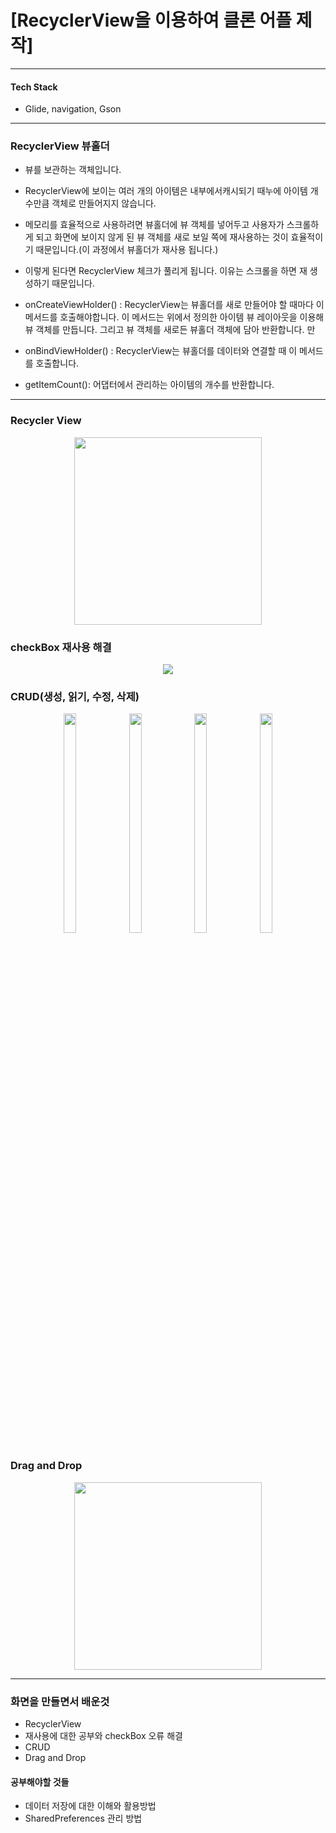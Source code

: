 # [RecyclerView을 이용하여 클론 어플 제작]
***
#### Tech Stack
* Glide, navigation, Gson

***
### RecyclerView 뷰홀더

* 뷰를 보관하는 객체입니다.
* RecyclerView에 보이는 여러 개의 아이템은 내부에서캐시되기 때누에 아이템 개수만큼 객체로 만들어지지 않습니다.
* 메모리를 효율적으로 사용하려면 뷰홀더에 뷰 객체를 넣어두고 사용자가 스크롤하게 되고 화면에 보이지 않게 된 뷰 객체를 새로 보일 쪽에 재사용하는 것이 효율적이기 때문입니다.(이 과정에서 뷰홀더가 재사용 됩니다.)
* 이렇게 된다면 RecyclerView 체크가 풀리게 됩니다. 이유는 스크롤을 하면 재 생성하기 때문입니다.

* onCreateViewHolder() : RecyclerView는 뷰홀더를 새로 만들어야 할 때마다 이 메서드를 호출해야합니다. 이 메서드는 위에서 정의한 아이템 뷰 레이아웃을 이용해 뷰 객체를 만듭니다. 그리고 뷰 객체를 새로든 뷰홀더 객체에 담아 반환합니다. 만
* onBindViewHolder() : RecyclerView는 뷰홀더를 데이터와 연결할 때 이 메서드를 호출합니다.
* getItemCount(): 어댑터에서 관리하는 아이템의 개수를 반환합니다.

***
### Recycler View
<center class="half">
    <img src="https://user-images.githubusercontent.com/96619472/207537964-708fbab3-6d95-4113-ad82-63b3fc757e0d.png" width="300"/>
</center>

### checkBox 재사용 해결
<p align="center">
<img src="https://user-images.githubusercontent.com/96619472/207537239-39580a46-af4f-4809-83e1-a0178ddc8c77.mp4">
</p>

### CRUD(생성, 읽기, 수정, 삭제)
<p align="center">
<img src="https://user-images.githubusercontent.com/96619472/207537972-ad0e97b6-3750-4084-97ba-9323bf2e613e.png" width="20%" height="30%">
<img src="https://user-images.githubusercontent.com/96619472/207537975-63f680ba-dc48-4f4f-b80d-f951950862f8.png" width="20%" height="30%">
<img src="https://user-images.githubusercontent.com/96619472/207537980-accde388-0991-42dc-bcee-62b70c3c8ff4.png" width="20%" height="30%">
<img src="https://user-images.githubusercontent.com/96619472/207537982-90c06434-b29f-454f-a70b-4b582f962a8a.png" width="20%" height="30%">
</p>

### Drag and Drop
<center class="half">
    <img src="https://user-images.githubusercontent.com/96619472/207537984-ce2a184c-03d6-4eba-8e03-c89932d1fe3e.png" width="300"/>
</center>

***
### 화면을 만들면서 배운것
* RecyclerView
* 재사용에 대한 공부와 checkBox 오류 해결
* CRUD
* Drag and Drop

#### 공부해야할 것들
* 데이터 저장에 대한 이해와 활용방법
* SharedPreferences 관리 방법
